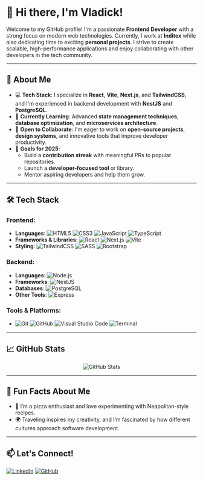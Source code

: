 # 👋 Hi there, I'm Vladick! 

Welcome to my GitHub profile! I'm a passionate **Frontend Developer** with a strong focus on modern web technologies. Currently, I work at **Inditex** while also dedicating time to exciting **personal projects**. I strive to create scalable, high-performance applications and enjoy collaborating with other developers in the tech community.

---

## 🚀 About Me

- 💻 **Tech Stack**: I specialize in **React**, **Vite**, **Next.js**, and **TailwindCSS**, and I'm experienced in backend development with **NestJS** and **PostgreSQL**.
- 🌱 **Currently Learning**: Advanced **state management techniques**, **database optimization**, and **microservices architecture**.
- 👯 **Open to Collaborate**: I'm eager to work on **open-source projects**, **design systems**, and innovative tools that improve developer productivity.
- 🥅 **Goals for 2025**: 
  - Build a **contribution streak** with meaningful PRs to popular repositories.
  - Launch a **developer-focused tool** or library.
  - Mentor aspiring developers and help them grow.

---

## 🛠️ Tech Stack

### Frontend:
- **Languages**: ![HTML5](https://img.shields.io/badge/-HTML5-E34F26?logo=html5&logoColor=white) ![CSS3](https://img.shields.io/badge/-CSS3-1572B6?logo=css3&logoColor=white) ![JavaScript](https://img.shields.io/badge/-JavaScript-F7DF1E?logo=javascript&logoColor=black) ![TypeScript](https://img.shields.io/badge/-TypeScript-007ACC?logo=typescript&logoColor=white)
- **Frameworks & Libraries**: ![React](https://img.shields.io/badge/-React-61DAFB?logo=react&logoColor=black) ![Next.js](https://img.shields.io/badge/-Next.js-000000?logo=next.js&logoColor=white) ![Vite](https://img.shields.io/badge/-Vite-646CFF?logo=vite&logoColor=white)
- **Styling**: ![TailwindCSS](https://img.shields.io/badge/-TailwindCSS-06B6D4?logo=tailwindcss&logoColor=white) ![SASS](https://img.shields.io/badge/-SASS-CC6699?logo=sass&logoColor=white) ![Bootstrap](https://img.shields.io/badge/-Bootstrap-7952B3?logo=bootstrap&logoColor=white)

### Backend:
- **Languages**: ![Node.js](https://img.shields.io/badge/-Node.js-339933?logo=node.js&logoColor=white)
- **Frameworks**: ![NestJS](https://img.shields.io/badge/-NestJS-E0234E?logo=nestjs&logoColor=white)
- **Databases**: ![PostgreSQL](https://img.shields.io/badge/-PostgreSQL-4169E1?logo=postgresql&logoColor=white)
- **Other Tools**: ![Express](https://img.shields.io/badge/-Express.js-000000?logo=express&logoColor=white)

### Tools & Platforms:
- ![Git](https://img.shields.io/badge/-Git-F05032?logo=git&logoColor=white) ![GitHub](https://img.shields.io/badge/-GitHub-181717?logo=github&logoColor=white) ![Visual Studio Code](https://img.shields.io/badge/-VS%20Code-007ACC?logo=visual-studio-code&logoColor=white) ![Terminal](https://img.shields.io/badge/-Terminal-4D4D4D?logo=window-terminal&logoColor=white)

---

## 📈 GitHub Stats

<p align="center">
  <img src="https://github-readme-stats.vercel.app/api?username=vladickweb&show_icons=true&theme=radical" alt="GitHub Stats" />
</p>

---

## 🌟 Fun Facts About Me

- 🍕 I’m a pizza enthusiast and love experimenting with Neapolitan-style recipes.
- 🌍 Traveling inspires my creativity, and I’m fascinated by how different cultures approach software development.

---

## 📫 Let's Connect!

[![LinkedIn](https://img.shields.io/badge/-LinkedIn-blue?logo=linkedin&logoColor=white)](https://linkedin.com/in/vladick-kapkan)
[![GitHub](https://img.shields.io/badge/-GitHub-181717?logo=github&logoColor=white)](https://github.com/vladickweb)

